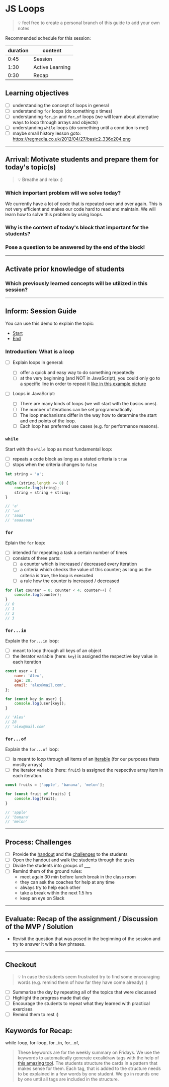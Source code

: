 # JS Loops

> 💡 feel free to create a personal branch of this guide to add your own notes

Recommended schedule for this session:

| duration | content         |
| -------- | --------------- |
| 0:45     | Session         |
| 1:30     | Active Learning |
| 0:30     | Recap           |

## Learning objectives

- [ ] understanding the concept of loops in general
- [ ] understanding `for` loops (do something x times)
- [ ] understanding `for…in` and `for…of` loops (we will learn about alternative ways to loop
      through arrays and objects)
- [ ] understanding `while` loops (do something until a condition is met)
- [ ] maybe small history lesson goto: https://regmedia.co.uk/2012/04/27/basic2_336x204.png

---

## Arrival: Motivate students and prepare them for today's topic(s)

> 💡 Breathe and relax :)

### Which important problem will we solve today?

We currently have a lot of code that is repeated over and over again. This is not very efficient and
makes our code hard to read and maintain. We will learn how to solve this problem by using loops.

### Why is the content of today's block that important for the students?

### Pose a question to be answered by the end of the block!

---

## Activate prior knowledge of students

### Which previously learned concepts will be utilized in this session?

---

## Inform: Session Guide

You can use this demo to explain the topic:

- [Start](https://codesandbox.io/s/github/neuefische/web-exercises/tree/main/sessions/js-loops/demo-start)
- [End](https://codesandbox.io/s/github/neuefische/web-exercises/tree/main/sessions/js-loops/demo-end)

### Introduction: What is a loop

- [ ] Explain loops in general:

  - [ ] offer a quick and easy way to do something repeatedly
  - [ ] at the very beginning (and NOT in JavaScript), you could only go to a specific line in order
        to repeat it
        [like in this example picture](https://regmedia.co.uk/2012/04/27/basic2_336x204.png)

- [ ] Loops in JavaScript:
  - [ ] There are many kinds of loops (we will start with the basics ones).
  - [ ] The number of iterations can be set programmatically.
  - [ ] The loop mechanisms differ in the way how to determine the start and end points of the loop.
  - [ ] Each loop has preferred use cases (e.g. for performance reasons).

### `while`

Start with the `while` loop as most fundamental loop:

- [ ] repeats a code block as long as a stated criteria is `true`
- [ ] stops when the criteria changes to `false`

```js
let string = 'a';

while (string.length <= 8) {
	console.log(string);
	string = string + string;
}

// 'a'
// 'aa'
// 'aaaa'
// 'aaaaaaaa'
```

### `for`

Eplain the `for` loop:

- [ ] intended for repeating a task a certain number of times
- [ ] consists of three parts:
  - [ ] a counter which is increased / decreased every iteration
  - [ ] a criteria which checks the value of this counter; as long as the criteria is true, the loop
        is executed
  - [ ] a rule how the counter is increased / decreased

```js
for (let counter = 0; counter < 4; counter++) {
	console.log(counter);
}
// 0
// 1
// 2
// 3
```

### `for...in`

Explain the `for...in` loop:

- [ ] meant to loop through all keys of an object
- [ ] the iterator variable (here: `key`) is assigned the respective key value in each iteration

```js
const user = {
	name: 'Alex',
	age: 28,
	email: 'alex@mail.com',
};

for (const key in user) {
	console.log(user[key]);
}

// 'Alex'
// 28
// 'alex@mail.com'
```

### `for...of`

Explain the `for...of` loop:

- [ ] is meant to loop through all items of an
      [iterable](https://developer.mozilla.org/en-US/docs/Web/JavaScript/Reference/Iteration_protocols#the_iterable_protocol)
      (for our purposes thats mostly arrays)
- [ ] the iterator variable (here: `fruit`) is assigned the respective array item in each iteration.

```js
const fruits = ['apple', 'banana', 'melon'];

for (const fruit of fruits) {
	console.log(fruit);
}

// 'apple'
// 'banana'
// 'melon'
```

---

## Process: Challenges

- [ ] Provide the [handout](js-loops.md) and the [challenges](challenges-js-loops.md) to the
      students
- [ ] Open the handout and walk the students through the tasks
- [ ] Divide the students into groups of \_\_\_
- [ ] Remind them of the ground rules:
  - meet again 30 min before lunch break in the class room
  - they can ask the coaches for help at any time
  - always try to help each other
  - take a break within the next 1.5 hrs
  - keep an eye on Slack

---

## Evaluate: Recap of the assignment / Discussion of the MVP / Solution

- Revisit the question that was posed in the beginning of the session and try to answer it with a
  few phrases.

---

## Checkout

> 💡 In case the students seem frustrated try to find some encouraging words (e.g. remind them of
> how far they have come already) :)

- [ ] Summarize the day by repeating all of the topics that were discussed
- [ ] Highlight the progress made that day
- [ ] Encourage the students to repeat what they learned with practical exercises
- [ ] Remind them to rest :)

## Keywords for Recap:

while-loop, for-loop, for...in, for...of,

> These keywords are for the weekly summary on Fridays. We use the keywords to automatically
> generate excalidraw tags with the help of
> [this amazing tool](https://github.com/F-Kirchhoff/tag-cloud-generator). The students structure
> the cards in a pattern that makes sense for them. Each tag, that is added to the structure needs
> to be explained in a few words by one student. We go in rounds one by one until all tags are
> included in the structure.
